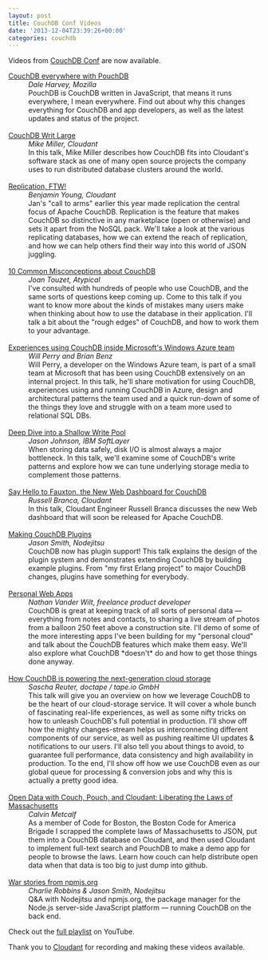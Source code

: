```yaml
---
layout: post
title: CouchDB Conf Videos
date: '2013-12-04T23:39:26+00:00'
categories: couchdb
---
```

<p>Videos from <a href="http://conf.couchdb.org/">CouchDB Conf</a> are now available.</p>

<dl>
<dt><a href="http://www.youtube.com/watch?v=TO4oGnDxkY0&list=PLJa_sXrJUZb8ZuaQShicg6oWI682Bavjb&index=2">CouchDB everywhere with PouchDB</a></dt>
<dd><em>Dale Harvey, Mozilla</em></dd>
<dd>PouchDB is CouchDB written in JavaScript, that means it runs everywhere, I mean everywhere. Find out about why this changes everything for CouchDB and app developers, as well as the latest updates and status of the project.</dd>
<br>
<dt><a href="http://www.youtube.com/watch?v=zsWfd-q9hYE&list=PLJa_sXrJUZb8ZuaQShicg6oWI682Bavjb&index=3">CouchDB Writ Large</a></dt>
<dd><em>Mike Miller, Cloudant</em></dd>
<dd>In this talk, Mike Miller describes how CouchDB fits into Cloudant's software stack as one of many open source projects the company uses to run distributed database clusters around the world.</dd>
<br>
<dt><a href="http://www.youtube.com/watch?v=CJrtjCIaxow&list=PLJa_sXrJUZb8ZuaQShicg6oWI682Bavjb&index=4">Replication, FTW!</a></dt>
<dd><em>Benjamin Young, Cloudant</em></dd>
<dd>Jan's "call to arms" earlier this year made replication the central focus of Apache CouchDB. Replication is the feature that makes CouchDB so distinctive in any marketplace (open or otherwise) and sets it apart from the NoSQL pack. We'll take a look at the various replicating databases, how we can extend the reach of replication, and how we can help others find their way into this world of JSON juggling.</dd>
<br>
<dt><a href="http://www.youtube.com/watch?v=BKQ9kXKoHS8&list=PLJa_sXrJUZb8ZuaQShicg6oWI682Bavjb&index=5">10 Common Misconceptions about CouchDB</a></dt>
<dd><em>Joan Touzet, Atypical</em></dd>
<dd>I've consulted with hundreds of people who use CouchDB, and the same sorts of questions keep coming up. Come to this talk if you want to know more about the kinds of mistakes many users make when thinking about how to use the database in their application. I'll talk a bit about the "rough edges" of CouchDB, and how to work them to your advantage.</dd>
<br>
<dt><a href="http://www.youtube.com/watch?v=IkmfF33zzDY&list=PLJa_sXrJUZb8ZuaQShicg6oWI682Bavjb&index=6">Experiences using CouchDB inside Microsoft's Windows Azure team</a></dt>
<dd><em>Will Perry and Brian Benz</em></dd>
<dd>Will Perry, a developer on the Windows Azure team, is part of a small team at Microsoft that has been using CouchDB extensively on an internal project. In this talk, he'll share motivation for using CouchDB, experiences using and running CouchDB in Azure, design and architectural patterns the team used and a quick run-down of some of the things they love and struggle with on a team more used to relational SQL DBs.</dd>
<br>
<dt><a href="http://www.youtube.com/watch?v=TlvFbVIzcp0&list=PLJa_sXrJUZb8ZuaQShicg6oWI682Bavjb&index=7">Deep Dive into a Shallow Write Pool</a></dt>
<dd><em>Jason Johnson, IBM SoftLayer</em></dd>
<dd>When storing data safely, disk I/O is almost always a major bottleneck. In this talk, we'll examine some of CouchDB's write patterns and explore how we can tune underlying storage media to complement those patterns.</dd>
<br>
<dt><a href="http://www.youtube.com/watch?v=R8b4kXBF01s&list=PLJa_sXrJUZb8ZuaQShicg6oWI682Bavjb&index=8">Say Hello to Fauxton, the New Web Dashboard for CouchDB</a></dt>
<dd><em>Russell Branca, Cloudant</em></dd>
<dd>In this talk, Cloudant Engineer Russell Branca discusses the new Web dashboard that will soon be released for Apache CouchDB.</dd>
<br>
<dt><a href="http://www.youtube.com/watch?v=saNjXpE1h1Y&list=PLJa_sXrJUZb8ZuaQShicg6oWI682Bavjb&index=9">Making CouchDB Plugins</a></dt>
<dd><em>Jason Smith, Nodejitsu</em></dd>
<dd>CouchDB now has plugin support! This talk explains the design of the plugin system and demonstrates extending CouchDB by building example plugins. From "my first Erlang project" to major CouchDB changes, plugins have something for everybody.</dd>
<br>
<dt><a href="http://www.youtube.com/watch?v=4QttTEbQ_1I&list=PLJa_sXrJUZb8ZuaQShicg6oWI682Bavjb&index=10">Personal Web Apps</a></dt>
<dd><em>Nathan Vander Wilt, freelance product developer</em></dd>
<dd>CouchDB is great at keeping track of all sorts of personal data — everything from notes and contacts, to sharing a live stream of photos from a balloon 250 feet above a construction site. I'll demo of some of the more interesting apps I've been building for my "personal cloud" and talk about the CouchDB features which make them easy. We'll also explore what CouchDB *doesn't* do and how to get those things done anyway.</dd>
<br>
<dt><a href="http://www.youtube.com/watch?v=0fFuCx2Iyak&list=PLJa_sXrJUZb8ZuaQShicg6oWI682Bavjb&index=11">How CouchDB is powering the next-generation cloud storage</a></dt>
<dd><em>Sascha Reuter, doctape / tape.io GmbH</em></dd>
<dd>This talk will give you an overview on how we leverage CouchDB to be the heart of our cloud-storage service. It will cover a whole bunch of fascinating real-life experiences, as well as some nifty tricks on how to unleash CouchDB's full potential in production. I'll show off how the mighty changes-stream helps us interconnecting different components of our service, as well as pushing realtime UI updates & notifications to our users. I'll also tell you about things to avoid, to guarantee full performance, data consistency and high availability in production. To the end, I'll show off how we use CouchDB even as our global queue for processing & conversion jobs and why this is actually a pretty good idea.</dd>
<br>
<dt><a href="http://www.youtube.com/watch?v=xwEWOgJuQ44&list=PLJa_sXrJUZb8ZuaQShicg6oWI682Bavjb&index=12">Open Data with Couch, Pouch, and Cloudant: Liberating the Laws of Massachusetts</a></dt>
<dd><em>Calvin Metcalf</em></dd>
<dd>As a member of Code for Boston, the Boston Code for America Brigade I scrapped the complete laws of Massachusetts to JSON, put them into a CouchDB database on Cloudant, and then used Cloudant to implement full-text search and PouchDB to make a demo app for people to browse the laws. Learn how couch can help distribute open data when that data is too big to just dump into github.</dd>
<br>
<dt><a href="http://www.youtube.com/watch?v=tywJPLRf5z0&list=PLJa_sXrJUZb8ZuaQShicg6oWI682Bavjb&index=13">War stories from npmjs.org</a></dt>
<dd><em>Charlie Robbins & Jason Smith, Nodejitsu</em></dd>
<dd>Q&A with Nodejitsu and npmjs.org, the package manager for the Node.js server-side JavaScript platform &mdash; running CouchDB on the back end.</dd>
</dl>

<p>Check out the <a href="http://www.youtube.com/playlist?list=PLJa_sXrJUZb8ZuaQShicg6oWI682Bavjb">full playlist</a> on YouTube.</p>

<p>Thank you to <a href="https://cloudant.com/">Cloudant</a> for recording and making these videos available.</p>
